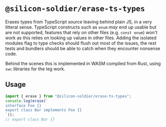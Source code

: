 # `@silicon-soldier/erase-ts-types`

Erases types from TypeScript source leaving behind plain JS, in a very litteral sense. TypeScript constructs such as `enum` _may_ end up usable but are not supported, features that rely on other files (e.g. `const enum`) won't work as this relies on looking up values in other files. Adding the isolated modules flag to type checks should flush out most of the issues, the rest tests and bundlers should be able to catch when they encounter nonsense code.

Behind the scenes this is implemented in WASM compiled from Rust, using `swc` libraries for the leg work.

## Usage

```js
import { erase } from "@silicon-soldier/erase-ts-types";
console.log(erase(`
interface Foo {}
export class Bar implements Foo {}
`));
// export class Bar {}
```
